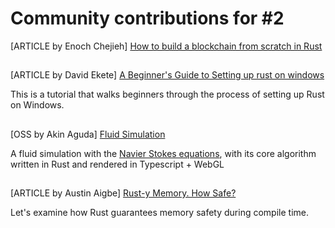 # Community contributions for #2

[ARTICLE by Enoch Chejieh] [How to build a blockchain from scratch in Rust](https://coinsbench.com/how-to-build-a-blockchain-from-scratch-in-rust-9cedb59f8897)

##

[ARTICLE by David Ekete] [A Beginner's Guide to Setting up rust on windows](https://medium.com/@davidekete/a-beginners-guide-to-setting-up-rust-on-windows-995a9926267f)

This is a tutorial that walks beginners through the process of setting up Rust on Windows.

##

[OSS by Akin Aguda] [Fluid Simulation](https://akin-fluid-simulation-rust.netlify.app/)

A fluid simulation with the [Navier Stokes equations](https://en.wikipedia.org/wiki/Navier%E2%80%93Stokes_equations), with its core algorithm written in Rust and rendered in Typescript + WebGL

##

[ARTICLE by Austin Aigbe] [Rust-y Memory. How Safe?](https://dev.to/rustnigeria/rust-y-memory-how-safe-p6g)

Let's examine how Rust guarantees memory safety during compile time.
